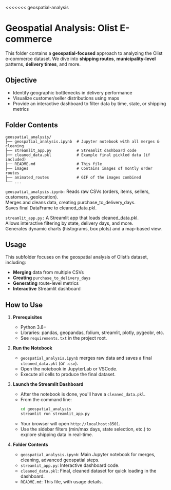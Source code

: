 <<<<<<< geospatial-analysis
# Geospatial Analysis: Olist E-commerce

This folder contains a **geospatial-focused** approach to analyzing the Olist e-commerce dataset. We dive into **shipping routes**, **municipality-level** patterns, **delivery times**, and more.

## Objective

- Identify geographic bottlenecks in delivery performance  
- Visualize customer/seller distributions using maps  
- Provide an interactive dashboard to filter data by time, state, or shipping metrics

## Folder Contents

```plaintext
geospatial_analysis/
├── geospatial_analysis.ipynb  # Jupyter notebook with all merges & cleaning
├── streamlit_app.py           # Streamlit dashboard code
├── cleaned_data.pkl           # Example final pickled data (if included)
├── README.md                  # This file
├── images                     # Contains images of montly order routes
├── animated_routes            # GIF of the images combined
└── ...
```

`geospatial_analysis.ipynb:`
Reads raw CSVs (orders, items, sellers, customers, geolocation).  
Merges and cleans data, creating purchase_to_delivery_days.  
Saves final DataFrame to cleaned_data.pkl.  

`streamlit_app.py:`
A Streamlit app that loads cleaned_data.pkl.  
Allows interactive filtering by state, delivery days, and more.  
Generates dynamic charts (histograms, box plots) and a map-based view.  

## Usage

This subfolder focuses on the geospatial analysis of Olist’s dataset, including:

- **Merging** data from multiple CSVs
- **Creating** `purchase_to_delivery_days`
- **Generating** route-level metrics
- **Interactive** Streamlit dashboard

## How to Use

1. **Prerequisites**  
   - Python 3.8+  
   - Libraries: pandas, geopandas, folium, streamlit, plotly, pygeobr, etc.  
   - See `requirements.txt` in the project root.

2. **Run the Notebook**  
   - `geospatial_analysis.ipynb` merges raw data and saves a final `cleaned_data.pkl` (or `.csv`).  
   - Open the notebook in JupyterLab or VSCode.  
   - Execute all cells to produce the final dataset.

3. **Launch the Streamlit Dashboard**  
   - After the notebook is done, you'll have a `cleaned_data.pkl`.  
   - From the command line:
     ```bash
     cd geospatial_analysis
     streamlit run streamlit_app.py
     ```
   - Your browser will open `http://localhost:8501`.  
   - Use the sidebar filters (min/max days, state selection, etc.) to explore shipping data in real-time.

4. **Folder Contents**  
   - `geospatial_analysis.ipynb`: Main Jupyter notebook for merges, cleaning, advanced geospatial steps.  
   - `streamlit_app.py`: Interactive dashboard code.  
   - `cleaned_data.pkl`: Final, cleaned dataset for quick loading in the dashboard.  
   - `README.md`: This file, with usage details.


